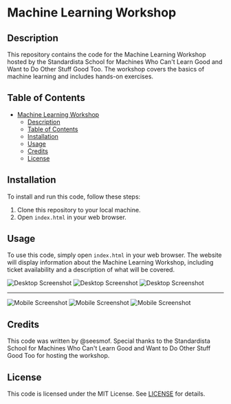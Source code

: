 # Machine Learning Workshop

## Description

This repository contains the code for the Machine Learning Workshop hosted by the Standardista School for Machines Who Can't Learn Good and Want to Do Other Stuff Good Too. The workshop covers the basics of machine learning and includes hands-on exercises.

## Table of Contents

- [Machine Learning Workshop](#machine-learning-workshop)
  - [Description](#description)
  - [Table of Contents](#table-of-contents)
  - [Installation](#installation)
  - [Usage](#usage)
  - [Credits](#credits)
  - [License](#license)

## Installation

To install and run this code, follow these steps:

1. Clone this repository to your local machine.
2. Open `index.html` in your web browser.

## Usage

To use this code, simply open `index.html` in your web browser. The website will display information about the Machine Learning Workshop, including ticket availability and a description of what will be covered.

![Desktop Screenshot](/img/showcase/msedge_yo3jMWj08g.jpg)
![Desktop Screenshot](/img/showcase/msedge_56RtvCUEme.png)
![Desktop Screenshot](/img/showcase/msedge_MH82dcMFFp.png)

---

![Mobile Screenshot](/img/showcase/msedge_9DmzSMHJiP.png)
![Mobile Screenshot](/img/showcase/msedge_zoeoAAcz3J.png)
![Mobile Screenshot](/img/showcase/msedge_9yQIYfneD3.png)

## Credits

This code was written by @seesmof. Special thanks to the Standardista School for Machines Who Can't Learn Good and Want to Do Other Stuff Good Too for hosting the workshop.

## License

This code is licensed under the MIT License. See [LICENSE](./LICENSE) for details.
